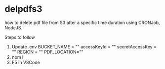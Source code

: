 # delpdfs3
how to delete pdf file from S3 after a specific time duration using CRONJob, NodeJS.

Steps to follow
1. Update .env
   BUCKET_NAME = ""
  accessKeyId = ""
  secretAccessKey = ""
  REGION = ""
  PDF_LOCATION=""
2. npm i
3. F5 in VSCode
